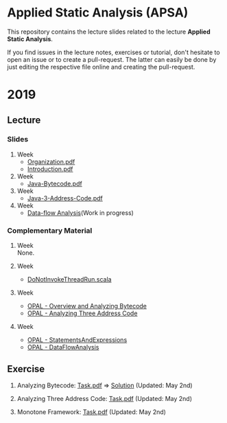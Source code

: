 # Applied Static Analysis (APSA)

This repository contains the lecture slides related to the lecture **Applied Static Analysis**.

If you find issues in the lecture notes, exercises or tutorial, don't hesitate to open an issue or to create a pull-request. The latter can easily be done by just editing the respective file online and creating the pull-request.

# 2019

## Lecture

### Slides

 1. Week 
    - [Organization.pdf](2019/0-Organization/Organization.pdf)
    - [Introduction.pdf](2019/1-Introduction/Introduction.pdf)
 1. Week  
    - [Java-Bytecode.pdf](2019/2-Java-Bytecode/Bytecode.pdf)
 1. Week 
    - [Java-3-Address-Code.pdf](2019/3-Java-TAC/TAC.pdf)
 1. Week
    - [Data-flow Analysis](2019/4-DataFlowAnalysis/DataFlowAnalysis.pdf)(Work in progress)	

### Complementary Material

 1. Week  
   None.
 
 1. Week 
    - [DoNotInvokeThreadRun.scala](2019/OPAL/Code/src/main/scala/de/tud/stg/br/DoNotInvokeThreadRun.scala)
    
 1. Week
    - [OPAL - Overview and Analyzing Bytecode](2019/OPAL/1-OverviewAndAnalyzingBytecode.pdf)    
    - [OPAL - Analyzing Three Address Code](2019/OPAL/2-AnalyzingThreeAddressCode.pdf)
    
 1. Week
    - [OPAL - StatementsAndExpressions](2019/OPAL/3-ThreeAddressCodeStatementsAndExpressions.pdf)    
    - [OPAL - DataFlowAnalysis](2019/OPAL/4-DataFlowAnalysis.pdf)    


## Exercise

 1. Analyzing Bytecode: [Task.pdf](2019/2-Java-Bytecode/Exercise/Task.pdf) ⇒  [Solution](2019/2-Java-Bytecode/Exercise/Solution) (Updated: May 2nd)
 
 1. Analyzing Three Address Code: [Task.pdf](2019/3-Java-TAC/Exercise/Task.pdf) (Updated: May 2nd)
 
 1. Monotone Framework: [Task.pdf](2019/4-DataFlowAnalysis/Exercise/Task.pdf) (Updated: May 2nd)

